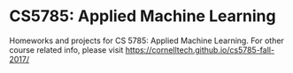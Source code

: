 # CS5785: Applied Machine Learning

Homeworks and projects for CS 5785: Applied Machine Learning. For other course related info, please visit https://cornelltech.github.io/cs5785-fall-2017/
